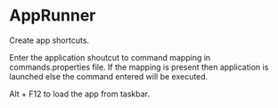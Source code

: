 AppRunner
=========

Create app shortcuts.

Enter the application shoutcut to command mapping in commands.properties file.
If the mapping is present then application is launched else the command entered will be executed.

Alt + F12 to load the app from taskbar.
